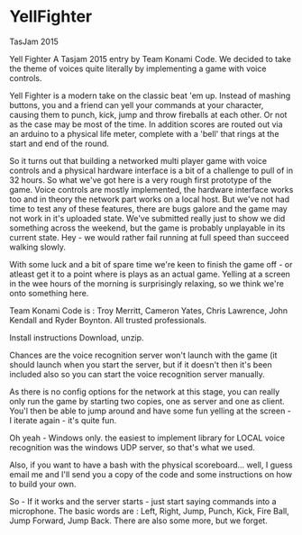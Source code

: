 # YellFighter
TasJam 2015

Yell Fighter
A Tasjam 2015 entry by Team Konami Code. We decided to take the theme of voices quite literally by implementing a game with voice controls.

Yell Fighter is a modern take on the classic beat 'em up. Instead of mashing buttons, you and a friend can yell your commands at your character, causing them to punch, kick, jump and throw fireballs at each other. Or not as the case may be most of the time. In addition scores are routed out via an arduino to a physical life meter, complete with a 'bell' that rings at the start and end of the round.

So it turns out that building a networked multi player game with voice controls and a physical hardware interface is a bit of a challenge to pull of in 32 hours. So what we've got here is a very rough first prototype of the game. Voice controls are mostly implemented, the hardware interface works too and in theory the network part works on a local host. But we've not had time to test any of these features, there are bugs galore and the game may not work in it's uploaded state. We've submitted really just to show we did something across the weekend, but the game is probably unplayable in its current state. Hey - we would rather fail running at full speed than succeed walking slowly.

With some luck and a bit of spare time we're keen to finish the game off - or atleast get it to a point where is plays as an actual game. Yelling at a screen in the wee hours of the morning is surprisingly relaxing, so we think we're onto something here.

Team Konami Code is : Troy Merritt, Cameron Yates, Chris Lawrence, John Kendall and Ryder Boynton. All trusted professionals.

Install instructions
Download, unzip.

Chances are the voice recognition server won't launch with the game (it should launch when you start the server, but if it doesn't then it's been included also so you can start the voice recognition server manually.

As there is no config options for the network at this stage, you can really only run the game by starting two copies, one as server and one as client. You'l then be able to jump around and have some fun yelling at the screen - I iterate again - it's quite fun.

Oh yeah - Windows only. the easiest to implement library for LOCAL voice recognition was the windows UDP server, so that's what we used.

Also, if you want to have a bash with the physical scoreboard... well, I guess email me and I'll send you a copy of the code and some instructions on how to build your own.



So - If it works and the server starts - just start saying commands into a microphone. The basic words are : Left, Right, Jump, Punch, Kick, Fire Ball, Jump Forward, Jump Back. There are also some more, but we forget.
